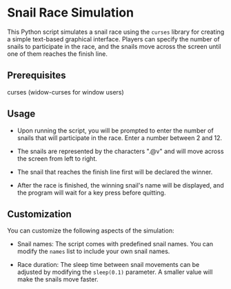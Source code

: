 # Snail Race Simulation

This Python script simulates a snail race using the `curses` library for creating a simple text-based graphical interface. Players can specify the number of snails to participate in the race, and the snails move across the screen until one of them reaches the finish line.

## Prerequisites

curses (widow-curses for window users)

## Usage

- Upon running the script, you will be prompted to enter the number of snails that will participate in the race. Enter a number between 2 and 12.

- The snails are represented by the characters ".@v" and will move across the screen from left to right.

- The snail that reaches the finish line first will be declared the winner.

- After the race is finished, the winning snail's name will be displayed, and the program will wait for a key press before quitting.

## Customization

You can customize the following aspects of the simulation:

- Snail names: The script comes with predefined snail names. You can modify the `names` list to include your own snail names.

- Race duration: The sleep time between snail movements can be adjusted by modifying the `sleep(0.1)` parameter. A smaller value will make the snails move faster.
